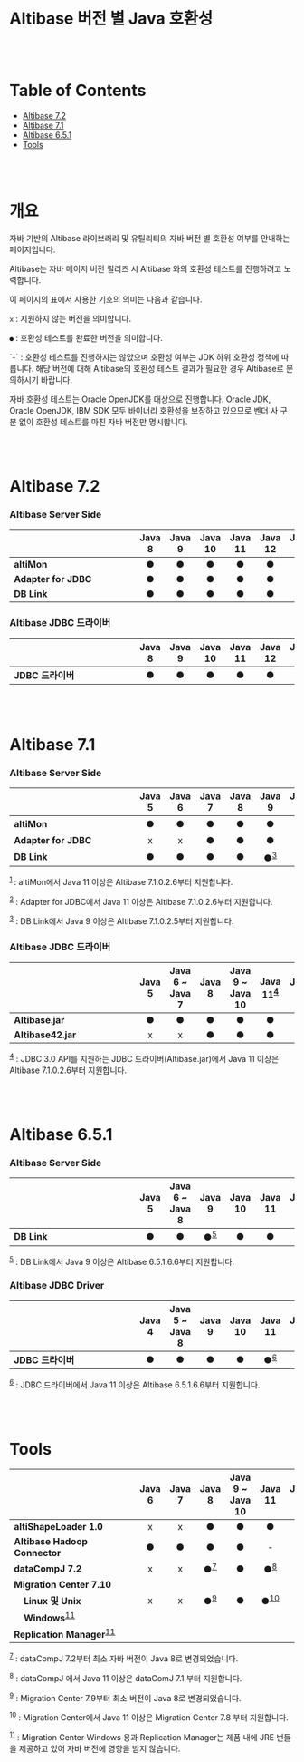 # Altibase 버전 별 Java 호환성

<br/>

<br/>

# **Table of Contents** 

- [Altibase 7.2](#altibase-72)
- [Altibase 7.1](#altibase-71)
- [Altibase 6.5.1](#altibase-651)
- [Tools](#tools)

<br/>

<br/>

# 개요

자바 기반의 Altibase 라이브러리 및 유틸리티의 자바 버전 별 호환성 여부를 안내하는 페이지입니다. 

Altibase는 자바 메이저 버전 릴리즈 시 Altibase 와의 호환성 테스트를 진행하려고 노력합니다. 

이 페이지의 표에서 사용한 기호의 의미는 다음과 같습니다. 

`x` : 지원하지 않는 버전을 의미합니다.

`●` : 호환성 테스트를 완료한 버전을 의미합니다. 

\`-` : 호환성 테스트를 진행하지는 않았으며 호환성 여부는 JDK 하위 호환성 정책에 따릅니다. 해당 버전에 대해 Altibase의 호환성 테스트 결과가 필요한 경우 Altibase로 문의하시기 바랍니다. 

자바 호환성 테스트는 Oracle OpenJDK를 대상으로 진행합니다. Oracle JDK, Oracle OpenJDK, IBM SDK 모두 바이너리 호환성을 보장하고 있으므로 벤더 사 구분 없이 호환성 테스트를 마친 자바 버전만 명시합니다. 

<br/>

<br/>

# Altibase 7.2

### Altibase Server Side

| &nbsp;&nbsp;&nbsp;&nbsp;&nbsp;&nbsp;&nbsp;&nbsp;&nbsp;&nbsp;&nbsp;&nbsp;&nbsp;&nbsp;&nbsp;&nbsp;&nbsp;&nbsp;&nbsp;&nbsp;&nbsp;&nbsp;&nbsp;&nbsp;&nbsp;&nbsp;&nbsp;&nbsp;&nbsp;&nbsp;&nbsp;&nbsp;&nbsp;&nbsp;&nbsp;&nbsp;&nbsp;&nbsp;&nbsp;&nbsp;&nbsp;&nbsp;&nbsp;&nbsp;&nbsp;&nbsp;&nbsp;&nbsp;|Java 8 | Java 9 | Java 10 | Java 11 | Java 12 | Java 17 | Java 18 |
| ------------------------------------------------------------ | :----: | :----: | :-----: | :-----: | :-----: | :-----: | :-----: |
| **altiMon**                                                  |   ●    |   ●    |    ●    |    ●    |    ●    |    -    |    -    |
| **Adapter for JDBC**                                         |   ●    |   ●    |    ●    |    ●    |    ●    |    -    |    -    |
| **DB Link**                                                  |   ●    |   ●    |    ●    |    ●    |    ●    |    -    |    -    |

### Altibase JDBC 드라이버

| &nbsp;&nbsp;&nbsp;&nbsp;&nbsp;&nbsp;&nbsp;&nbsp;&nbsp;&nbsp;&nbsp;&nbsp;&nbsp;&nbsp;&nbsp;&nbsp;&nbsp;&nbsp;&nbsp;&nbsp;&nbsp;&nbsp;&nbsp;&nbsp;&nbsp;&nbsp;&nbsp;&nbsp;&nbsp;&nbsp;&nbsp;&nbsp;&nbsp;&nbsp;&nbsp;&nbsp;&nbsp;&nbsp;&nbsp;&nbsp;&nbsp;&nbsp;&nbsp;&nbsp;&nbsp;&nbsp;&nbsp;&nbsp;|  Java 8 | Java 9 | Java 10 | Java 11 | Java 12 | Java 17 | Java 18 |
| :----------------------------------------------------------- | :----------: | :----: | :-----: | :-----------: | :-----: | :-----------: | :-----: |
| **JDBC 드라이버**                                            |      ●       |   ●    |    ●    |       ●       |    ●    |       -       |    -    |

<br/>

<br/>

# Altibase 7.1

### Altibase Server Side

| &nbsp;&nbsp;&nbsp;&nbsp;&nbsp;&nbsp;&nbsp;&nbsp;&nbsp;&nbsp;&nbsp;&nbsp;&nbsp;&nbsp;&nbsp;&nbsp;&nbsp;&nbsp;&nbsp;&nbsp;&nbsp;&nbsp;&nbsp;&nbsp;&nbsp;&nbsp;&nbsp;&nbsp;&nbsp;&nbsp;&nbsp;&nbsp;&nbsp;&nbsp;&nbsp;&nbsp;&nbsp;&nbsp;&nbsp;&nbsp;&nbsp;&nbsp;&nbsp;&nbsp;&nbsp;&nbsp;&nbsp;&nbsp;| Java 5 | Java 6 | Java 7 | Java 8 |               Java 9                | Java 10 |            Java 11            | Java 12 | Java 17 | Java 18 |
| ------------------------------------------------------------ | :-------------: | :----------: | :---------------------------------: | :-----: | :---------------------------------: | :-----: | :-----------: | :-----: | :-----: | :-----: |
| **altiMon**                                                  |        ●        |        ●        |        ●        |      ●       |                  ●                  |    ●    | ●<sup><u>[1](#footnote-1)</u></sup> |    ●    |       -       |    -    |
| **Adapter for JDBC** | x | x | ● | ● | ● | ● | ●<sup><u>[2](#footnote-2)</u></sup> | ● | - | - |
| **DB Link**                                                  |        ●        |        ●        |        ●        |      ●       | ●<sup><u>[3](#footnote-3)</u></sup> |    ●    |                  ●                  |    ●    |       -       |    -    |

<sup><a name="footnote-1"><u>1</u></a> </sup>: altiMon에서 Java 11 이상은 Altibase 7.1.0.2.6부터 지원합니다. 

<sup><a name="footnote-2"><u>2</u></a></sup> : Adapter for JDBC에서 Java 11 이상은 Altibase 7.1.0.2.6부터 지원합니다.

<sup><a name="footnote-3"><u>3</u></a></sup> : DB Link에서 Java 9 이상은 Altibase 7.1.0.2.5부터 지원합니다.

### Altibase JDBC 드라이버

| &nbsp;&nbsp;&nbsp;&nbsp;&nbsp;&nbsp;&nbsp;&nbsp;&nbsp;&nbsp;&nbsp;&nbsp;&nbsp;&nbsp;&nbsp;&nbsp;&nbsp;&nbsp;&nbsp;&nbsp;&nbsp;&nbsp;&nbsp;&nbsp;&nbsp;&nbsp;&nbsp;&nbsp;&nbsp;&nbsp;&nbsp;&nbsp;&nbsp;&nbsp;&nbsp;&nbsp;&nbsp;&nbsp;&nbsp;&nbsp;&nbsp;&nbsp;&nbsp;&nbsp;&nbsp;&nbsp;&nbsp;&nbsp;| Java 5 | Java 6 ~ Java 7 | Java 8 | Java 9 ~ Java 10 | Java 11<sup><u>[4](#footnote-4)</u></sup> | Java 12 | Java 17 | Java 18 |
| :----------------------------------------------------------- | :-------------: | :----------: | :----: | :-----: | :-----: | :-----------: | :-----: | :----------------------------------------------------------- |
| **Altibase.jar**                                             |        ●        |        ●        |      ●       |   ●    |                        ●                        |    ●    |       -       |    -    |
| **Altibase42.jar**                                           | x | x |      ●       |   ●    |                        ●                        |    ●    |       -       |    -    |

<sup><a name="footnote-4"><u>4</u></a></sup> : JDBC 3.0 API를 지원하는 JDBC 드라이버(Altibase.jar)에서 Java 11 이상은 Altibase 7.1.0.2.6부터 지원합니다. 

<br/>

<br/>

# Altibase 6.5.1

### Altibase Server Side

| &nbsp;&nbsp;&nbsp;&nbsp;&nbsp;&nbsp;&nbsp;&nbsp;&nbsp;&nbsp;&nbsp;&nbsp;&nbsp;&nbsp;&nbsp;&nbsp;&nbsp;&nbsp;&nbsp;&nbsp;&nbsp;&nbsp;&nbsp;&nbsp;&nbsp;&nbsp;&nbsp;&nbsp;&nbsp;&nbsp;&nbsp;&nbsp;&nbsp;&nbsp;&nbsp;&nbsp;&nbsp;&nbsp;&nbsp;&nbsp;&nbsp;&nbsp;&nbsp;&nbsp;&nbsp;&nbsp;&nbsp;&nbsp;| Java 5 | Java 6 ~ Java 8 |               Java 9                | Java 10 | Java 11 | Java 12 | Java 17 | Java 18 |
| ------------------------------------------------------------ | :----: | :-------------: | :---------------------------------: | :-----: | :-----: | :-----: | :-----: | :-----: |
| **DB Link**                                                  |   ●    |        ●        | ●<sup><u>[5](#footnote-5)</u></sup> |    ●    |    ●    |    ●    |    -    |    -    |

<sup><a name="footnote-5"><u>5</u></a></sup> : DB Link에서 Java 9 이상은 Altibase 6.5.1.6.6부터 지원합니다. 

### Altibase JDBC Driver
| &nbsp;&nbsp;&nbsp;&nbsp;&nbsp;&nbsp;&nbsp;&nbsp;&nbsp;&nbsp;&nbsp;&nbsp;&nbsp;&nbsp;&nbsp;&nbsp;&nbsp;&nbsp;&nbsp;&nbsp;&nbsp;&nbsp;&nbsp;&nbsp;&nbsp;&nbsp;&nbsp;&nbsp;&nbsp;&nbsp;&nbsp;&nbsp;&nbsp;&nbsp;&nbsp;&nbsp;&nbsp;&nbsp;&nbsp;&nbsp;&nbsp;&nbsp;&nbsp;&nbsp;&nbsp;&nbsp;&nbsp;&nbsp;|**Java 4** | Java 5 ~  Java 8 | Java 9 | Java 10 |               Java 11               | Java 12 | Java 17 | Java 18 |
| ------------------------------------------------------------ | :--------: | :--------------: | :----: | :-----: | :---------------------------------: | :-----: | :-----: | :-----: |
| **JDBC 드라이버**                                            |     ●      |        ●         |   ●    |    ●    | ●<sup><u>[6](#footnote-6)</u></sup> |    ●    |    -    |    -    |

<sup><a name="footnote-6"><u>6</u></a></sup> : JDBC 드라이버에서 Java 11 이상은 Altibase 6.5.1.6.6부터 지원합니다. 

<br/>

<br/>

# Tools

| &nbsp;&nbsp;&nbsp;&nbsp;&nbsp;&nbsp;&nbsp;&nbsp;&nbsp;&nbsp;&nbsp;&nbsp;&nbsp;&nbsp;&nbsp;&nbsp;&nbsp;&nbsp;&nbsp;&nbsp;&nbsp;&nbsp;&nbsp;&nbsp;&nbsp;&nbsp;&nbsp;&nbsp;&nbsp;&nbsp;&nbsp;&nbsp;&nbsp;&nbsp;&nbsp;&nbsp;&nbsp;&nbsp;&nbsp;&nbsp;&nbsp;&nbsp;&nbsp;&nbsp;&nbsp;&nbsp;&nbsp;&nbsp;| Java 6 | Java 7 |               Java 8                | Java 9 ~ Java 10 |                Java 11                | Java 12 | Java 17 | Java 18 |
| ------------------------------------------------------------ | :----: | :----: | :---------------------------------: | :--------------: | :-----------------------------------: | :-----: | :-----: | :-----: |
| **altiShapeLoader 1.0**                                      |   x    |   x    |                  ●                  |        ●         |                   ●                   |    ●    |    -    |    ●    |
| **Altibase Hadoop Connector**                                |   ●    |   ●    |                  ●                  |        ●         |                   -                   |    -    |    -    |    -    |
| **dataCompJ 7.2**                                            |   x    |   x    | ●<sup><u>[7](#footnote-7)</u></sup> |        ●         |  ●<sup><u>[8](#footnote-8)</u></sup>  |    ●    |    -    |    ●    |
| **Migration Center 7.10**                                    |        |        |                                     |                  |                                       |         |         |         |
| &nbsp;&nbsp;&nbsp;&nbsp;**Linux 및 Unix**                    |   x    |   x    | ●<sup><u>[9](#footnote-9)</u></sup> |        ●         | ●<sup><u>[10](#footnote-10)</u></sup> |    ●    |    -    |    ●    |
| &nbsp;&nbsp;&nbsp;&nbsp;**Windows**<sup><u>[11](#footnote-11)</u></sup> |        |        |                                     |                  |                                       |         |         |         |
| **Replication Manager**<sup><u>[11](#footnote-11)</u></sup>  |        |        |                                     |                  |                                       |         |         |         |

<sup><a name="footnote-7"><u>7</u></a></sup> : dataCompJ 7.2부터 최소 자바 버전이 Java 8로 변경되었습니다.  

<sup><a name="footnote-8"><u>8</u></a></sup> : dataCompJ 에서 Java 11 이상은 dataComJ 7.1 부터 지원합니다.

<sup><a name="footnote-9"><u>9</u></a></sup> : Migration Center 7.9부터 최소 버전이 Java 8로 변경되었습니다.

<sup><a name="footnote-10"><u>10</u></a></sup> : Migration Center에서 Java 11 이상은 Migration Center 7.8 부터 지원합니다.

<sup><a name="footnote-11"><u>11</u></a></sup> : Migration Center Windows 용과 Replication Manager는 제품 내에 JRE 번들을 제공하고 있어 자바 버전에 영향을 받지 않습니다. 

